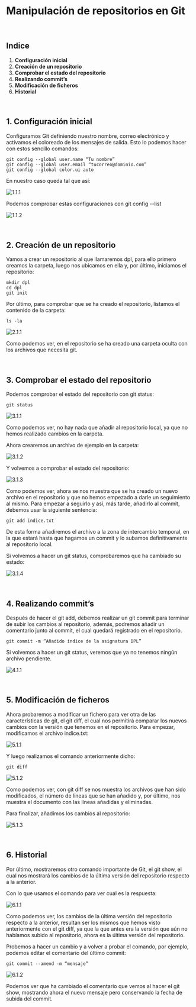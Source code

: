 
# Manipulación de repositorios en Git

<br>

## Indice

1. **Configuración inicial**
2. **Creación de un repositorio**
3. **Comprobar el estado del repositorio**
4. **Realizando commit’s**
5. **Modificación de ficheros**
6. **Historial**

<br>

## 1. Configuración inicial
Configuramos Git definiendo nuestro nombre, correo electrónico y activamos el coloreado de los mensajes de salida. Esto lo podemos hacer con estos sencillo comandos:

```
git config --global user.name “Tu nombre”
git config --global user.email “tucorreo@dominio.com”
git config --global color.ui auto
```

En nuestro caso queda tal que así:

![1.1.1](https://github.com/GersanCabo/Uso-de-Git/blob/main/img/Manipulaci%C3%B3n%20de%20repositorios%20en%20Git/1.1.1.png)

Podemos comprobar estas configuraciones con git config --list 

![1.1.2](https://github.com/GersanCabo/Uso-de-Git/blob/main/img/Manipulaci%C3%B3n%20de%20repositorios%20en%20Git/1.1.2.png)

<br>

## 2. Creación de un repositorio
Vamos a crear un repositorio al que llamaremos dpl, para ello primero creamos la carpeta, luego nos ubicamos en ella y, por último, iniciamos el repositorio:

```
mkdir dpl
cd dpl
git init
```

Por último, para comprobar que se ha creado el repositorio, listamos el contenido de la carpeta:

```
ls -la
```

![2.1.1](https://github.com/GersanCabo/Uso-de-Git/blob/main/img/Manipulaci%C3%B3n%20de%20repositorios%20en%20Git/2.1.1.png)

Como podemos ver, en el repositorio se ha creado una carpeta oculta con los archivos que necesita git.

<br>

## 3. Comprobar el estado del repositorio
Podemos comprobar el estado del repositorio con git status:

```
git status
```

![3.1.1](https://github.com/GersanCabo/Uso-de-Git/blob/main/img/Manipulaci%C3%B3n%20de%20repositorios%20en%20Git/3.1.1.png)

Como podemos ver, no hay nada que añadir al repositorio local, ya que no hemos realizado cambios en la carpeta.

Ahora crearemos un archivo de ejemplo en la carpeta:

![3.1.2](https://github.com/GersanCabo/Uso-de-Git/blob/main/img/Manipulaci%C3%B3n%20de%20repositorios%20en%20Git/3.1.2.png)

Y volvemos a comprobar el estado del repositorio:

![3.1.3](https://github.com/GersanCabo/Uso-de-Git/blob/main/img/Manipulaci%C3%B3n%20de%20repositorios%20en%20Git/3.1.3.png)

Como podemos ver, ahora se nos muestra que se ha creado un nuevo archivo en el repositorio y que no hemos empezado a darle un seguimiento al mismo. Para empezar a seguirlo y así, más tarde, añadirlo al commit, debemos usar la siguiente sentencia:

```
git add indice.txt
```

De esta forma añadiremos el archivo a la zona de intercambio temporal, en la que estará hasta que hagamos un commit y lo subamos definitivamente al repositorio local.

Si volvemos a hacer un git status, comprobaremos que ha cambiado su estado:

![3.1.4](https://github.com/GersanCabo/Uso-de-Git/blob/main/img/Manipulaci%C3%B3n%20de%20repositorios%20en%20Git/3.1.4.png)

<br>

## 4. Realizando commit’s
Después de hacer el git add, debemos realizar un git commit para terminar de subir los cambios al repositorio, además, podremos añadir un comentario junto al commit, el cual quedará registrado en el repositorio.

```
git commit -m “Añadido índice de la asignatura DPL”
```

Si volvemos a hacer un git status, veremos que ya no tenemos ningún archivo pendiente.

![4.1.1](https://github.com/GersanCabo/Uso-de-Git/blob/main/img/Manipulaci%C3%B3n%20de%20repositorios%20en%20Git/4.1.1.png)

<br>

## 5. Modificación de ficheros
Ahora probaremos a modificar un fichero para ver otra de las características de git, el git diff, el cual nos permitirá comparar los nuevos cambios con la versión que tenemos en el repositorio. Para empezar, modificamos el archivo indice.txt:

![5.1.1](https://github.com/GersanCabo/Uso-de-Git/blob/main/img/Manipulaci%C3%B3n%20de%20repositorios%20en%20Git/5.1.1.png)

Y luego realizamos el comando anteriormente dicho:

```
git diff
```

![5.1.2](https://github.com/GersanCabo/Uso-de-Git/blob/main/img/Manipulaci%C3%B3n%20de%20repositorios%20en%20Git/5.1.2.png)

Como podemos ver, con git diff se nos muestra los archivos que han sido modificados, el número de líneas que se han añadido y, por último, nos muestra el documento con las líneas añadidas y eliminadas.

Para finalizar, añadimos los cambios al repositorio:

![5.1.3](https://github.com/GersanCabo/Uso-de-Git/blob/main/img/Manipulaci%C3%B3n%20de%20repositorios%20en%20Git/5.1.3.png)

<br>

## 6. Historial
Por último, mostraremos otro comando importante de Git, el git show, el cual nos mostrará los cambios de la última versión del repositorio respecto a la anterior.

Con lo que usamos el comando para ver cual es la respuesta:

![6.1.1](https://github.com/GersanCabo/Uso-de-Git/blob/main/img/Manipulaci%C3%B3n%20de%20repositorios%20en%20Git/6.1.1.png)

Como podemos ver, los cambios de la última versión del repositorio respecto a la anterior, resultan ser los mismos que hemos visto anteriormente con el git diff, ya que la que antes era la versión que aún no habíamos subido al repositorio, ahora es la última versión del repositorio.

Probemos a hacer un cambio y a volver a probar el comando, por ejemplo, podemos editar el comentario del último commit:

```
git commit --amend -m “mensaje”
```

![6.1.2](https://github.com/GersanCabo/Uso-de-Git/blob/main/img/Manipulaci%C3%B3n%20de%20repositorios%20en%20Git/6.1.2.png)

Podemos ver que ha cambiado el comentario que vemos al hacer el git show, mostrando ahora el nuevo mensaje pero conservando la fecha de subida del commit.